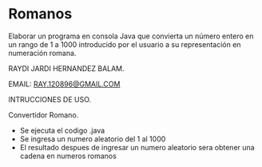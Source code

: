# Romanos

Elaborar un programa en consola Java que convierta un número entero en un rango de 1 a 1000 introducido por el usuario a su representación en numeración romana.

RAYDI JARDI HERNANDEZ BALAM.

EMAIL: RAY.120896@GMAIL.COM

INTRUCCIONES DE USO.

Convertidor Romano.

* Se ejecuta el codigo .java
* Se ingresa un numero aleatorio del 1 al 1000
* El resultado despues de ingresar un numero aleatorio sera obtener una cadena en numeros romanos
